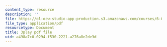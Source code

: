 ```yaml
---
content_type: resource
description: ''
file: https://ol-ocw-studio-app-production.s3.amazonaws.com/courses/6-0001-introduction-to-computer-science-and-programming-in-python-fall-2016/a498a7c00294f5302221a276a8e2de3d_0Whyfs88TYE.pdf
file_type: application/pdf
resourcetype: Document
title: 3play pdf file
uid: a498a7c0-0294-f530-2221-a276a8e2de3d
---
```

